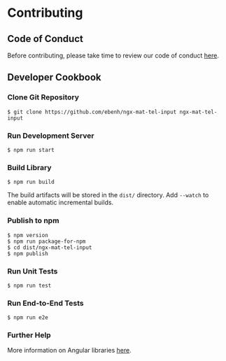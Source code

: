 # Contributing

## Code of Conduct

Before contributing, please take time to review our code of conduct [here](CODE_OF_CONDUCT.md).

## Developer Cookbook

### Clone Git Repository

    $ git clone https://github.com/ebenh/ngx-mat-tel-input ngx-mat-tel-input 

### Run Development Server

    $ npm run start

### Build Library

    $ npm run build

The build artifacts will be stored in the `dist/` directory. Add `--watch` to enable automatic incremental builds.

### Publish to npm

    $ npm version
    $ npm run package-for-npm
    $ cd dist/ngx-mat-tel-input
    $ npm publish

### Run Unit Tests

    $ npm run test

### Run End-to-End Tests

    $ npm run e2e

### Further Help

More information on Angular libraries [here](https://angular.io/guide/creating-libraries).
